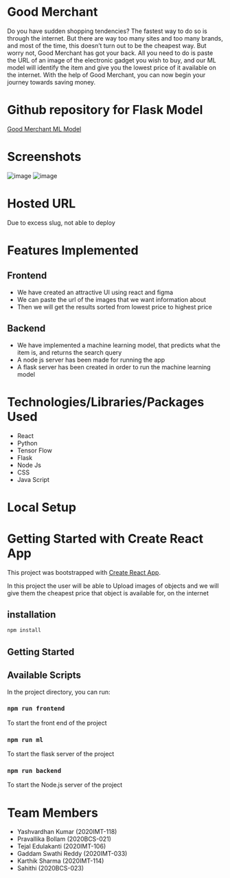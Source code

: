 # Good Merchant
Do you have sudden shopping tendencies?
The fastest way to do so is through the internet. But there are way too many sites and too many brands, and most of the time, this doesn’t turn out to be the cheapest way.
But worry not, Good Merchant has got your back.
All you need to do is paste the URL of an image of the electronic gadget you wish to buy, and our ML model will identify the item and give you the lowest price of it available on the internet.
With the help of Good Merchant, you can now begin your journey towards saving money.
 
# Github repository for Flask Model

[Good Merchant ML Model](https://github.com/YashvardhanKumar/good-merchant-ml-model)
 
# Screenshots
![image](https://user-images.githubusercontent.com/79046841/154858621-fbb3bb7e-6716-4e1d-b3f3-b664a72ea882.png)
![image](https://user-images.githubusercontent.com/79046841/154858669-905e2203-d3cd-44c6-9070-6cb2162b3aa9.png)


# Hosted URL

Due to excess slug, not able to deploy

# Features Implemented
## Frontend
- We have created an attractive UI using react and figma
- We can paste the url of the images that we want information about
- Then we will get the results sorted from lowest price to highest price


## Backend
- We have implemented a machine learning model, that predicts what the item is, and returns the search query 
- A node js server has been made for running the app
- A flask server has been created in order to run the machine learning model

# Technologies/Libraries/Packages Used
- React
- Python 
- Tensor Flow
- Flask
- Node Js
- CSS
- Java Script

# Local Setup

# Getting Started with Create React App

This project was bootstrapped with [Create React App](https://github.com/facebook/create-react-app).

In this project the user will be able to Upload images of objects and we will give them the cheapest price that object is available for, on the internet

## installation

```bash
npm install
```

## Getting Started

## Available Scripts

In the project directory, you can run:

### `npm run frontend`

To start the front end of the project

### `npm run ml`

To start the flask server of the project

### `npm run backend`

To start the Node.js server of the project
# Team Members
- Yashvardhan Kumar (2020IMT-118)
- Pravallika Bollam (2020BCS-021)
- Tejal Edulakanti (2020IMT-106)
- Gaddam Swathi Reddy (2020IMT-033)
- Karthik Sharma (2020IMT-114)
- Sahithi (2020BCS-023)
